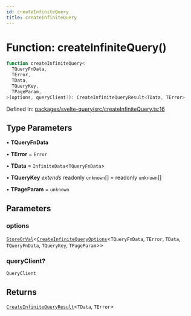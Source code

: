 ```yaml
---
id: createInfiniteQuery
title: createInfiniteQuery
---
```


<!-- DO NOT EDIT: this page is autogenerated from the type comments -->

# Function: createInfiniteQuery()

```ts
function createInfiniteQuery<
  TQueryFnData,
  TError,
  TData,
  TQueryKey,
  TPageParam,
>(options, queryClient?): CreateInfiniteQueryResult<TData, TError>
```

Defined in: [packages/svelte-query/src/createInfiniteQuery.ts:16](https://github.com/TanStack/query/blob/main/packages/svelte-query/src/createInfiniteQuery.ts#L16)

## Type Parameters

• **TQueryFnData**

• **TError** = `Error`

• **TData** = `InfiniteData`\<`TQueryFnData`\>

• **TQueryKey** _extends_ readonly `unknown`[] = readonly `unknown`[]

• **TPageParam** = `unknown`

## Parameters

### options

[`StoreOrVal`](../type-aliases/storeorval.md)\<[`CreateInfiniteQueryOptions`](../type-aliases/createinfinitequeryoptions.md)\<`TQueryFnData`, `TError`, `TData`, `TQueryFnData`, `TQueryKey`, `TPageParam`\>\>

### queryClient?

`QueryClient`

## Returns

[`CreateInfiniteQueryResult`](../type-aliases/createinfinitequeryresult.md)\<`TData`, `TError`\>
